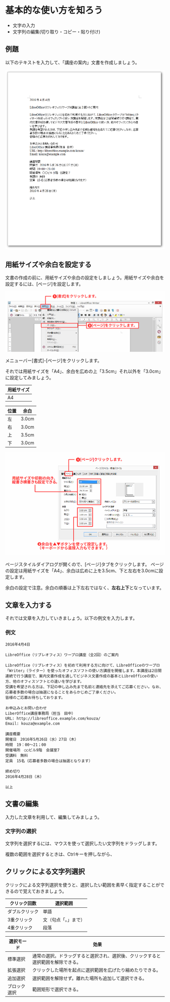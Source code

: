 # 基本的な使い方を知ろう

- 文字の入力
- 文字列の編集(切り取り・コピー・貼り付け)

## 例題

以下のテキストを入力して、「講座の案内」文書を作成しましょう。

![例題](../files/writer-sample1-before.png)

## 用紙サイズや余白を設定する

文書の作成の前に、用紙サイズや余白の設定をしましょう。用紙サイズや余白を設定するには、[ページ]を設定します。

![ページスタイル1](../files/writer-page1.png)

メニューバー[書式]-[ページ]をクリックします。

それでは用紙サイズを「A4」、余白を広めの上「3.5cm」それ以外を「3.0cm」に設定してみましょう。

|用紙サイズ|
| -------- |
|       A4 |

| 位置 | 余白 |
| ---- | ---- |
|  左  | 3.0cm |
|  右  | 3.0cm |
|  上  | 3.5cm |
|  下  | 3.0cm |

![ページスタイル2](../files/writer-page2.png)

ページスタイルダイアログが開くので、[ページ]タブをクリックします。
ページの設定は用紙サイズを「A4」、余白は広めに上を3.5cm、下と左右を3.0cmに設定します。

余白の設定で注意。余白の順番は上下左右ではなく、**左右上下**となっています。

## 文章を入力する

それでは文章を入力していきましょう。以下の例文を入力します。

### 例文

    2016年4月4日
    
    LibreOffice（リブレオフィス）ワープロ講座（全2回）のご案内
    
    LibreOffice（リブレオフィス）を初めて利用する方に向けて、LibreOfficeのワープロ「Writer」（ライター）を使ったオフィスソフトの使い方講座を開催します。本講座は2日間連続で行う講座で、案内文書作成を通してビジネス文書作成の基本とLibreOfficeの使い方、他のオフィスソフトとの違いを学びます。
    受講を希望される方は、下記の申し込み先まで名前と連絡先を添えてご応募ください。なお、応募者多数の場合は抽選になることをあらかじめご了承ください。
    皆様のご応募お待ちしております。
    
    お申込みとお問い合わせ
    LiberOffice講座事務局（担当　田中）
    URL: http://libreoffice.example.com/kouza/
    Email: kouza@example.com
    
    講座概要
    開催日　2016年5月26日（水）27日（木）
    時間　19：00～21；00
    開催場所　○○ビル9階　会議室7
    受講料　無料
    定員　15名（応募者多数の場合は抽選となります）
    
    締め切り
    2016年4月28日（木）
    
    以上
    

## 文書の編集

入力した文章を利用して、編集してみましょう。

### 文字列の選択

文字列を選択するには、マウスを使って選択したい文字列をドラッグします。


複数の範囲を選択するときは、Ctrlキーを押しながら、



## クリックによる文字列選択

クリックによる文字列選択を使うと、選択したい範囲を素早く指定することができるので覚えておきましょう。


| クリック回数    | 選択範囲             |
| --------------- | -------------------- |
| ダブルクリック  | 単語                 |
| 3重クリック     | 文（句点「。」まで） |
| 4重クリック     | 段落                 |

| 選択モード   | 効果                                                                            |
| ------------ | ------------------------------------------------------------------------------- |
| 標準選択     | 通常の選択。ドラッグすると選択され、選択後、クリックすると選択範囲を解除できる。|
| 拡張選択     | クリックした場所を起点に選択範囲を広げたり縮めたりできる。                      |
| 追加選択     | 選択範囲を解除せず。離れた場所も追加して選択できる。                            |
| ブロック選択 | 範囲矩形で選択できる。                                                          |



























